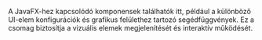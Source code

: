 A JavaFX-hez kapcsolódó komponensek találhatók itt, például a különböző UI-elem konfigurációk és grafikus felülethez tartozó segédfüggvények.
Ez a csomag biztosítja a vizuális elemek megjelenítését és interaktív működését.
